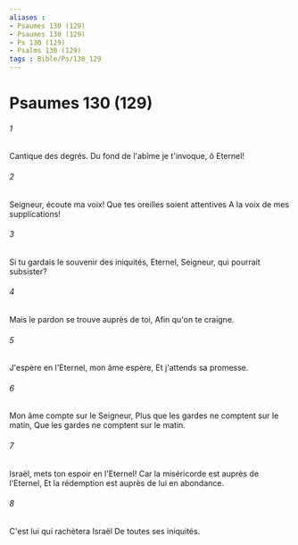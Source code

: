 ```yaml
---
aliases : 
- Psaumes 130 (129)
- Psaumes 130 (129)
- Ps 130 (129)
- Psalms 130 (129)
tags : Bible/Ps/130_129
---
```


# Psaumes 130 (129)

###### 1
Cantique des degrés. Du fond de l'abîme je t'invoque, ô Eternel!
###### 2
Seigneur, écoute ma voix! Que tes oreilles soient attentives A la voix de mes supplications!
###### 3
Si tu gardais le souvenir des iniquités, Eternel, Seigneur, qui pourrait subsister?
###### 4
Mais le pardon se trouve auprès de toi, Afin qu'on te craigne.
###### 5
J'espère en l'Eternel, mon âme espère, Et j'attends sa promesse.
###### 6
Mon âme compte sur le Seigneur, Plus que les gardes ne comptent sur le matin, Que les gardes ne comptent sur le matin.
###### 7
Israël, mets ton espoir en l'Eternel! Car la miséricorde est auprès de l'Eternel, Et la rédemption est auprès de lui en abondance.
###### 8
C'est lui qui rachètera Israël De toutes ses iniquités.
